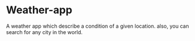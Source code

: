 # Weather-app
A weather app which describe a condition of a given location. also, you can search for any city in the world. 
